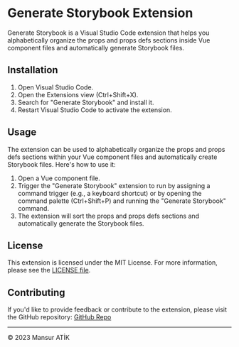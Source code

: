 # Generate Storybook Extension

Generate Storybook is a Visual Studio Code extension that helps you alphabetically organize the props and props defs sections inside Vue component files and automatically generate Storybook files.

## Installation

1. Open Visual Studio Code.
2. Open the Extensions view (Ctrl+Shift+X).
3. Search for "Generate Storybook" and install it.
4. Restart Visual Studio Code to activate the extension.

## Usage

The extension can be used to alphabetically organize the props and props defs sections within your Vue component files and automatically create Storybook files. Here's how to use it:

1. Open a Vue component file.
2. Trigger the "Generate Storybook" extension to run by assigning a command trigger (e.g., a keyboard shortcut) or by opening the command palette (Ctrl+Shift+P) and running the "Generate Storybook" command.
3. The extension will sort the props and props defs sections and automatically generate the Storybook files.

## License

This extension is licensed under the MIT License. For more information, please see the [LICENSE file](LICENSE).

## Contributing

If you'd like to provide feedback or contribute to the extension, please visit the GitHub repository: [GitHub Repo](https://github.com/atiksoftware/vue-auto-storybook)

---

© 2023 Mansur ATİK